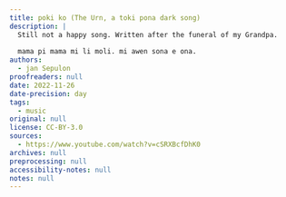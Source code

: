 ```yaml
---
title: poki ko (The Urn, a toki pona dark song)
description: |
  Still not a happy song. Written after the funeral of my Grandpa.
  
  mama pi mama mi li moli. mi awen sona e ona.
authors:
  - jan Sepulon
proofreaders: null
date: 2022-11-26
date-precision: day
tags:
  - music
original: null
license: CC-BY-3.0
sources:
  - https://www.youtube.com/watch?v=cSRXBcfDhK0
archives: null
preprocessing: null
accessibility-notes: null
notes: null
---
```


